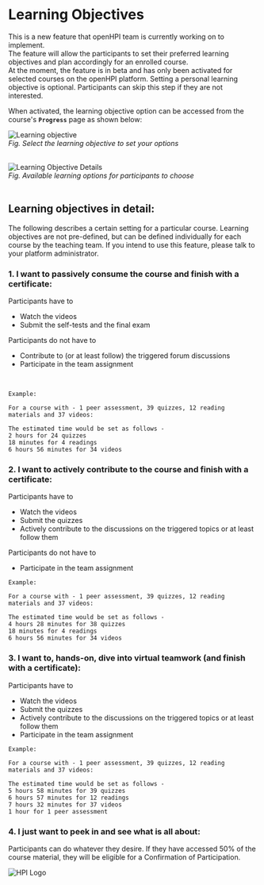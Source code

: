 

# Learning Objectives  

This is a new feature that openHPI team is currently working on to implement.  
The feature will allow the participants to set their preferred learning objectives and plan accordingly for an enrolled course.  
At the moment, the feature is in beta and has only been activated for selected courses on the openHPI platform. 
Setting a personal learning objective is optional. Participants can skip this step if they are not interested.

When activated, the learning objective option can be accessed from the course's **`Progress`** page as shown below:  

![Learning objective](../img/features/itemtypes/learning_objective1.png)  
*Fig. Select the learning objective to set your options*  
<br>  

![Learning Objective Details](../img/features/progress/learn_objective_details.png)  
*Fig. Available learning options for participants to choose*  
<br>

## Learning objectives in detail:
The following describes a certain setting for a particular course. Learning objectives are not pre-defined, but can be defined individually for each course by the teaching team. If you intend to use this feature, please talk to your platform administrator.

### 1. **I want to passively consume the course and finish with a certificate**:    

Participants have to 
* Watch the videos 
* Submit the self-tests and the final exam  

Participants do not have to 
* Contribute to (or at least follow) the triggered forum discussions 
* Participate in the team assignment
  
<br>  

```
Example:  

For a course with - 1 peer assessment, 39 quizzes, 12 reading materials and 37 videos: 

The estimated time would be set as follows - 
2 hours for 24 quizzes  
18 minutes for 4 readings  
6 hours 56 minutes for 34 videos
````  

### 2. **I want to actively contribute to the course and finish with a certificate**:  
Participants have to   
* Watch the videos
* Submit the quizzes 
* Actively contribute to the discussions on the triggered topics or at least follow them 

Participants do not have to 
* Participate in the team assignment

```
Example:  

For a course with - 1 peer assessment, 39 quizzes, 12 reading materials and 37 videos: 

The estimated time would be set as follows - 
4 hours 28 minutes for 38 quizzes  
18 minutes for 4 readings  
6 hours 56 minutes for 34 videos 
```  

### 3. **I want to, hands-on, dive into virtual teamwork (and finish with a certificate)**:  
Participants have to   
* Watch the videos
* Submit the quizzes 
* Actively contribute to the discussions on the triggered topics or at least follow them 
* Participate in the team assignment

```
Example:  

For a course with - 1 peer assessment, 39 quizzes, 12 reading materials and 37 videos: 

The estimated time would be set as follows - 
5 hours 58 minutes for 39 quizzes  
6 hours 57 minutes for 12 readings  
7 hours 32 minutes for 37 videos
1 hour for 1 peer assessment 
```  

### 4. **I just want to peek in and see what is all about**:  
Participants can do whatever they desire. If they have accessed 50% of the course material, they will be eligible for a Confirmation of Participation.

![HPI Logo](../img/HPI_Logo.png)
